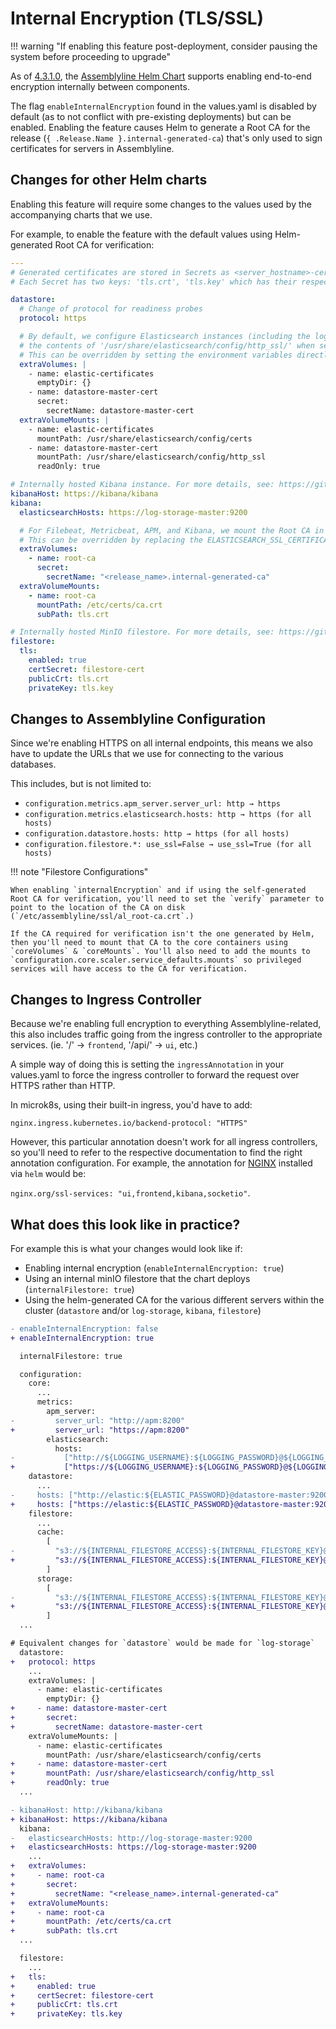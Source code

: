 # Internal Encryption (TLS/SSL)

!!! warning "If enabling this feature post-deployment, consider pausing the system before proceeding to upgrade"

As of [4.3.1.0](https://github.com/CybercentreCanada/assemblyline/releases/tag/v4.3.1.stable0), the [Assemblyline Helm Chart](https://github.com/CybercentreCanada/assemblyline-helm-chart)
supports enabling end-to-end encryption internally between components.

The flag `enableInternalEncryption` found in the values.yaml is disabled by default
(as to not conflict with pre-existing deployments) but can be enabled. Enabling the feature causes Helm to generate a
Root CA for the release (`{ .Release.Name }.internal-generated-ca`) that's only used to sign certificates for servers in Assemblyline.

## Changes for other Helm charts

Enabling this feature will require some changes to the values used by the accompanying charts that we use.

For example, to enable the feature with the default values using Helm-generated Root CA for verification:

```yaml
---
# Generated certificates are stored in Secrets as <server_hostname>-cert
# Each Secret has two keys: 'tls.crt', 'tls.key' which has their respective public certificate and private key

datastore:
  # Change of protocol for readiness probes
  protocol: https

  # By default, we configure Elasticsearch instances (including the log-storage) to use
  # the contents of '/usr/share/elasticsearch/config/http_ssl/' when settings up HTTPS
  # This can be overridden by setting the environment variables directly, see values.yaml for more details
  extraVolumes: |
    - name: elastic-certificates
      emptyDir: {}
    - name: datastore-master-cert
      secret:
        secretName: datastore-master-cert
  extraVolumeMounts: |
    - name: elastic-certificates
      mountPath: /usr/share/elasticsearch/config/certs
    - name: datastore-master-cert
      mountPath: /usr/share/elasticsearch/config/http_ssl
      readOnly: true

# Internally hosted Kibana instance. For more details, see: https://github.com/elastic/helm-charts/tree/7.17/kibana#configuration
kibanaHost: https://kibana/kibana
kibana:
  elasticsearchHosts: https://log-storage-master:9200

  # For Filebeat, Metricbeat, APM, and Kibana, we mount the Root CA in '/etc/certs/ca.crt'
  # This can be overridden by replacing the ELASTICSEARCH_SSL_CERTIFICATEAUTHORITIES environment variable
  extraVolumes:
    - name: root-ca
      secret:
        secretName: "<release_name>.internal-generated-ca"
  extraVolumeMounts:
    - name: root-ca
      mountPath: /etc/certs/ca.crt
      subPath: tls.crt

# Internally hosted MinIO filestore. For more details, see: https://github.com/minio/charts/tree/main/minio#configuration
filestore:
  tls:
    enabled: true
    certSecret: filestore-cert
    publicCrt: tls.crt
    privateKey: tls.key
```

## Changes to Assemblyline Configuration

Since we're enabling HTTPS on all internal endpoints, this means we also have to update the URLs that we use for connecting
to the various databases.

This includes, but is not limited to:

- `configuration.metrics.apm_server.server_url: http → https`
- `configuration.metrics.elasticsearch.hosts: http → https (for all hosts)`
- `configuration.datastore.hosts: http → https (for all hosts)`
- `configuration.filestore.*: use_ssl=False → use_ssl=True (for all hosts)`


!!! note "Filestore Configurations"

    When enabling `internalEncryption` and if using the self-generated Root CA for verification, you'll need to set the `verify` parameter to point to the location of the CA on disk (`/etc/assemblyline/ssl/al_root-ca.crt`.)

    If the CA required for verification isn't the one generated by Helm, then you'll need to mount that CA to the core containers using `coreVolumes` & `coreMounts`. You'll also need to add the mounts to `configuration.core.scaler.service_defaults.mounts` so privileged services will have access to the CA for verification.

## Changes to Ingress Controller

Because we're enabling full encryption to everything Assemblyline-related, this also includes traffic going from the ingress
controller to the appropriate services. (ie. '/' → `frontend`, '/api/' → `ui`, etc.)

A simple way of doing this is setting the `ingressAnnotation` in your values.yaml to force the ingress controller to forward the request over HTTPS rather than HTTP.

In microk8s, using their built-in ingress, you'd have to add:

`nginx.ingress.kubernetes.io/backend-protocol: "HTTPS"`

However, this particular annotation doesn't work for all ingress controllers, so you'll need to refer to the respective documentation to find the right annotation configuration. For example, the annotation for [NGINX](https://docs.nginx.com/nginx-ingress-controller/configuration/ingress-resources/advanced-configuration-with-annotations/) installed via `helm` would be:

`nginx.org/ssl-services: "ui,frontend,kibana,socketio"`.

## What does this look like in practice?
For example this is what your changes would look like if:

- Enabling internal encryption (`enableInternalEncryption: true`)
- Using an internal minIO filestore that the chart deploys  (`internalFilestore: true`)
- Using the helm-generated CA for the various different servers within the cluster (`datastore` and/or `log-storage`, `kibana`, `filestore`)

```diff
- enableInternalEncryption: false
+ enableInternalEncryption: true

  internalFilestore: true

  configuration:
    core:
      ...
      metrics:
        apm_server:
-         server_url: "http://apm:8200"
+         server_url: "https://apm:8200"
        elasticsearch:
          hosts:
-           ["http://${LOGGING_USERNAME}:${LOGGING_PASSWORD}@${LOGGING_HOST}"]
+           ["https://${LOGGING_USERNAME}:${LOGGING_PASSWORD}@${LOGGING_HOST}"]
    datastore:
      ...
-     hosts: ["http://elastic:${ELASTIC_PASSWORD}@datastore-master:9200"]
+     hosts: ["https://elastic:${ELASTIC_PASSWORD}@datastore-master:9200"]
    filestore:
      ...
      cache:
        [
-         "s3://${INTERNAL_FILESTORE_ACCESS}:${INTERNAL_FILESTORE_KEY}@filestore:9000?s3_bucket=al-cache&use_ssl=False",
+         "s3://${INTERNAL_FILESTORE_ACCESS}:${INTERNAL_FILESTORE_KEY}@filestore:9000?s3_bucket=al-cache&use_ssl=True&verify=/etc/assemblyline/ssl/al_root-ca.crt",
        ]
      storage:
        [
-         "s3://${INTERNAL_FILESTORE_ACCESS}:${INTERNAL_FILESTORE_KEY}@filestore:9000?s3_bucket=al-storage&use_ssl=False",
+         "s3://${INTERNAL_FILESTORE_ACCESS}:${INTERNAL_FILESTORE_KEY}@filestore:9000?s3_bucket=al-storage&use_ssl=True&verify=/etc/assemblyline/ssl/al_root-ca.crt",
        ]
  ...

# Equivalent changes for `datastore` would be made for `log-storage`
  datastore:
+   protocol: https
    ...
    extraVolumes: |
      - name: elastic-certificates
        emptyDir: {}
+     - name: datastore-master-cert
+       secret:
+         secretName: datastore-master-cert
    extraVolumeMounts: |
      - name: elastic-certificates
        mountPath: /usr/share/elasticsearch/config/certs
+     - name: datastore-master-cert
+       mountPath: /usr/share/elasticsearch/config/http_ssl
+       readOnly: true
  ...

- kibanaHost: http://kibana/kibana
+ kibanaHost: https://kibana/kibana
  kibana:
-   elasticsearchHosts: http://log-storage-master:9200
+   elasticsearchHosts: https://log-storage-master:9200
    ...
+   extraVolumes:
+     - name: root-ca
+       secret:
+         secretName: "<release_name>.internal-generated-ca"
+   extraVolumeMounts:
+     - name: root-ca
+       mountPath: /etc/certs/ca.crt
+       subPath: tls.crt
  ...

  filestore:
    ...
+   tls:
+     enabled: true
+     certSecret: filestore-cert
+     publicCrt: tls.crt
+     privateKey: tls.key
```
